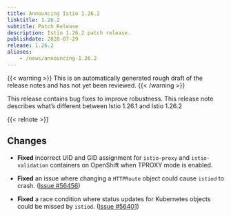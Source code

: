 ```yaml
---
title: Announcing Istio 1.26.2
linktitle: 1.26.2
subtitle: Patch Release
description: Istio 1.26.2 patch release.
publishdate: 2020-07-29
release: 1.26.2
aliases:
    - /news/announcing-1.26.2
---
```


{{< warning >}}
This is an automatically generated rough draft of the release notes and has not yet been reviewed.
{{< /warning >}}

This release contains bug fixes to improve robustness. This release note describes what’s different between Istio 1.26.1 and Istio 1.26.2

{{< relnote >}}

## Changes

- **Fixed** incorrect UID and GID assignment for `istio-proxy` and `istio-validation` containers on OpenShift when TPROXY mode is enabled.

- **Fixed** an issue where changing a `HTTPRoute` object could cause `istiod` to crash.
  ([Issue #56456](https://github.com/istio/istio/issues/56456))

- **Fixed** a race condition where status updates for Kubernetes objects could be missed by `istiod`.
  ([Issue #56401](https://github.com/istio/istio/issues/56401))

